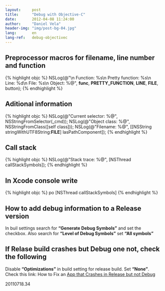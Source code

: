 ```yaml
---
layout:     post
title:      "Debug with Objective-C"
date:       2012-04-08 11:24:00
author:     "Daniel Vela"
header-img: "img/post-bg-04.jpg"
lang:       en
lang-ref:   debug-objectivec
---
```



## Preprocessor macros for filename, line number and function

{% highlight objc %}
NSLog(@"\n Function: %s\n Pretty function: %s\n Line: %d\n File: %s\n Object: %@", __func__, __PRETTY_FUNCTION__, __LINE__, __FILE__, button);
{% endhighlight %}

## Aditional information

{% highlight objc %}
NSLog(@"Current selector: %@", NSStringFromSelector(_cmd));
NSLog(@"Object class: %@", NSStringFromClass([self class]));
NSLog(@"Filename: %@", [[NSString stringWithUTF8String:__FILE__] lasPathComponent]);
{% endhighlight %}

## Call stack

{% highlight objc %}
NSLog(@"Stack trace: %@", [NSThread callStackSymbols]);
{% endhighlight %}

## In Xcode console write

{% highlight objc %}
po [NSThread callStackSymbols]
{% endhighlight %}

## How to add debug information to a Release version

In buil settings search for **“Generate Debug Symbols”** and set the checkbox. Also search for **“Level of Debug Symbols”** set **“All symbols”**

## If Relase build crashes but Debug one not, check the following

Disable **“Optimizations”** in build setting for release build. Set **“None”**. Check this link: How to Fix an [App that Crashes in Release but not Debug](http://www.mindjuice.net/2011/11/30/how-to-fix-an-app-that-crashes-in-release-but-not-debug/)

20110718.34

